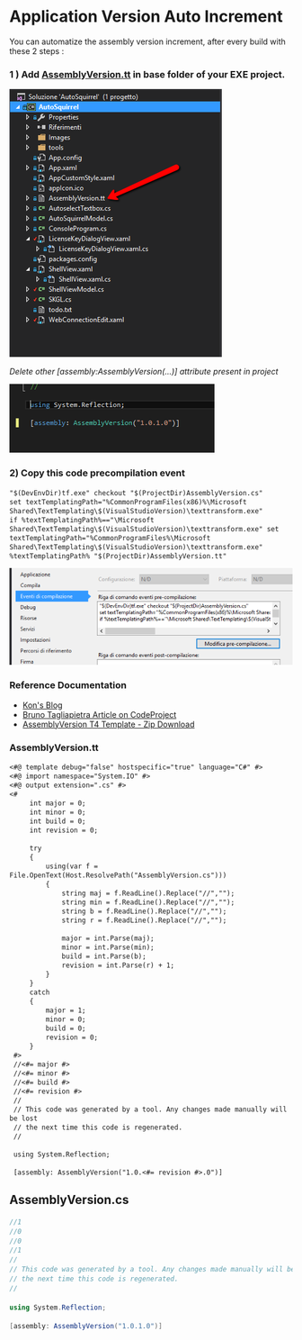 
# Application Version Auto Increment

You can automatize the assembly version increment, after every build with these 2 steps :

### 1 ) Add [AssemblyVersion.tt](AssemblyVersion.tt ) in base folder of your EXE project.

![AssemblyVersion in project folder](images/AssemblyVersion_Project.png)

*Delete other [assembly:AssemblyVersion(...)] attribute present in project*

![AssemblyVersion Attribute](images/assembly_version_attribute.png)


### 2) Copy this code precompilation event
```
"$(DevEnvDir)tf.exe" checkout "$(ProjectDir)AssemblyVersion.cs"
set textTemplatingPath="%CommonProgramFiles(x86)%\Microsoft Shared\TextTemplating\$(VisualStudioVersion)\texttransform.exe"
if %textTemplatingPath%=="\Microsoft Shared\TextTemplating\$(VisualStudioVersion)\texttransform.exe" set textTemplatingPath="%CommonProgramFiles%\Microsoft Shared\TextTemplating\$(VisualStudioVersion)\texttransform.exe"
%textTemplatingPath% "$(ProjectDir)AssemblyVersion.tt"
```
![](images/pre_compilation_edit.png)


### Reference Documentation

- [Kon's Blog](http://weblogs.asp.net/kon/assembly-file-version-auto-increment-magic)
- [Bruno Tagliapietra Article on CodeProject](http://www.codeproject.com/Tips/656583/Walkthrough-How-to-increment-AssemblyFileVersion])
- [AssemblyVersion T4 Template - Zip Download](AssemblyVersionT4.zip)

### AssemblyVersion.tt

```
<#@ template debug="false" hostspecific="true" language="C#" #>
<#@ import namespace="System.IO" #>
<#@ output extension=".cs" #>
<#
     int major = 0;
     int minor = 0;
     int build = 0;
     int revision = 0;

     try
     {
         using(var f = File.OpenText(Host.ResolvePath("AssemblyVersion.cs")))
         {
             string maj = f.ReadLine().Replace("//","");
             string min = f.ReadLine().Replace("//","");
             string b = f.ReadLine().Replace("//","");
             string r = f.ReadLine().Replace("//","");

             major = int.Parse(maj);
             minor = int.Parse(min);
             build = int.Parse(b);
             revision = int.Parse(r) + 1;
         }
     }
     catch
     {
         major = 1;
         minor = 0;
         build = 0;
         revision = 0;
     }
 #>
 //<#= major #>
 //<#= minor #>
 //<#= build #>
 //<#= revision #>
 //
 // This code was generated by a tool. Any changes made manually will be lost
 // the next time this code is regenerated.
 //

 using System.Reflection;

 [assembly: AssemblyVersion("1.0.<#= revision #>.0")]
```

## AssemblyVersion.cs
```C#
//1
//0
//0
//1
//
// This code was generated by a tool. Any changes made manually will be lost
// the next time this code is regenerated.
//

using System.Reflection;

[assembly: AssemblyVersion("1.0.1.0")]
```
